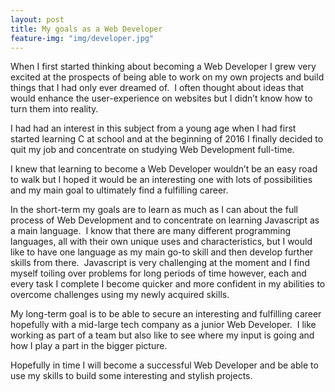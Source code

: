 ```yaml
---
layout: post
title: My goals as a Web Developer
feature-img: "img/developer.jpg"
---
```

When I first started thinking about becoming a Web Developer I grew very excited at the prospects of being able to work on my own projects and build things that I had only ever dreamed of.&nbsp;  I often thought about ideas that would enhance the user-experience on websites but I didn’t know how to turn them into reality.

I had had an interest in this subject from a young age when I had first started learning C at school and at the beginning of 2016 I finally decided to quit my job and concentrate on studying Web Development full-time.

I knew that learning to become a Web Developer wouldn’t be an easy road to walk but I hoped it would be an interesting one with lots of possibilities and my main goal to ultimately find a fulfilling career.

In the short-term my goals are to learn as much as I can about the full process of Web Development and to concentrate on learning Javascript as a main language.&nbsp;  I know that there are many different programming languages, all with their own unique uses and characteristics, but I would like to have one language as my main go-to skill and then develop further skills from there.&nbsp;  Javascript is very challenging at the moment and I find myself toiling over problems for long periods of time however, each and every task I complete I become quicker and more confident in my abilities to overcome challenges using my newly acquired skills.

My long-term goal is to be able to secure an interesting and fulfilling career hopefully with a mid-large tech company as a junior Web Developer.&nbsp;  I like working as part of a team but also like to see where my input is going and how I play a part in the bigger picture.

Hopefully in time I will become a successful Web Developer and be able to use my skills to build some interesting and stylish projects.